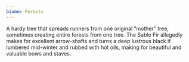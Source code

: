 ```yaml
---
biome: Forests
---
```

A hardy tree that spreads runners from one original “mother” tree, sometimes creating entire forests from one tree. The Sable Fir allegedly makes for excellent arrow-shafts and turns a deep lustrous black if lumbered mid-winter and rubbed with hot oils, making for beautiful and valuable bows and staves. 

